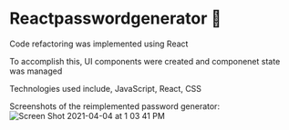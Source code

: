 # Reactpasswordgenerator 🔑

Code refactoring was implemented using React

To accomplish this, UI components were created and componenet state was managed

Technologies used include, JavaScript, React, CSS

Screenshots of the reimplemented password generator:
![Screen Shot 2021-04-04 at 1 03 41 PM](https://user-images.githubusercontent.com/71056915/113516079-60d8c380-9546-11eb-9ead-806f4f3bc5f8.png)
